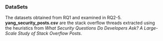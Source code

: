 ### DataSets
The datasets obtained from RQ1 and examined in RQ2-5. **yang_security_posts.csv** are the stack overflow threads extracted using the heuristics from *What Security Questions Do Developers Ask? A Large-Scale Study of Stack Overflow Posts*.
